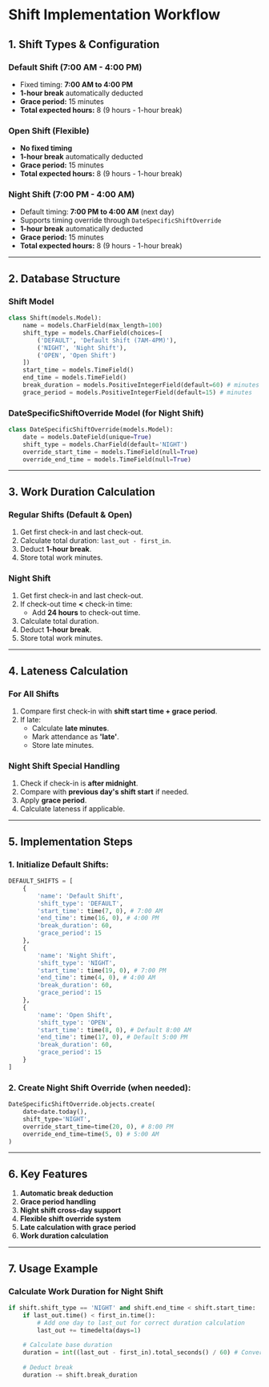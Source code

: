 # Shift Implementation Workflow

## 1. Shift Types & Configuration

### Default Shift (7:00 AM - 4:00 PM)
- Fixed timing: **7:00 AM to 4:00 PM**
- **1-hour break** automatically deducted
- **Grace period:** 15 minutes
- **Total expected hours:** 8 (9 hours - 1-hour break)

### Open Shift (Flexible)
- **No fixed timing**
- **1-hour break** automatically deducted
- **Grace period:** 15 minutes
- **Total expected hours:** 8 (9 hours - 1-hour break)

### Night Shift (7:00 PM - 4:00 AM)
- Default timing: **7:00 PM to 4:00 AM** (next day)
- Supports timing override through `DateSpecificShiftOverride`
- **1-hour break** automatically deducted
- **Grace period:** 15 minutes
- **Total expected hours:** 8 (9 hours - 1-hour break)

---

## 2. Database Structure

### Shift Model
```python
class Shift(models.Model):
    name = models.CharField(max_length=100)
    shift_type = models.CharField(choices=[
        ('DEFAULT', 'Default Shift (7AM-4PM)'),
        ('NIGHT', 'Night Shift'),
        ('OPEN', 'Open Shift')
    ])
    start_time = models.TimeField()
    end_time = models.TimeField()
    break_duration = models.PositiveIntegerField(default=60) # minutes
    grace_period = models.PositiveIntegerField(default=15) # minutes
```

### DateSpecificShiftOverride Model (for Night Shift)
```python
class DateSpecificShiftOverride(models.Model):
    date = models.DateField(unique=True)
    shift_type = models.CharField(default='NIGHT')
    override_start_time = models.TimeField(null=True)
    override_end_time = models.TimeField(null=True)
```

---

## 3. Work Duration Calculation

### Regular Shifts (Default & Open)
1. Get first check-in and last check-out.
2. Calculate total duration: `last_out - first_in`.
3. Deduct **1-hour break**.
4. Store total work minutes.

### Night Shift
1. Get first check-in and last check-out.
2. If check-out time **<** check-in time:
   - Add **24 hours** to check-out time.
3. Calculate total duration.
4. Deduct **1-hour break**.
5. Store total work minutes.

---

## 4. Lateness Calculation

### For All Shifts
1. Compare first check-in with **shift start time + grace period**.
2. If late:
   - Calculate **late minutes**.
   - Mark attendance as **'late'**.
   - Store late minutes.

### Night Shift Special Handling
1. Check if check-in is **after midnight**.
2. Compare with **previous day's shift start** if needed.
3. Apply **grace period**.
4. Calculate lateness if applicable.

---

## 5. Implementation Steps

### 1. Initialize Default Shifts:
```python
DEFAULT_SHIFTS = [
    {
        'name': 'Default Shift',
        'shift_type': 'DEFAULT',
        'start_time': time(7, 0), # 7:00 AM
        'end_time': time(16, 0), # 4:00 PM
        'break_duration': 60,
        'grace_period': 15
    },
    {
        'name': 'Night Shift',
        'shift_type': 'NIGHT',
        'start_time': time(19, 0), # 7:00 PM
        'end_time': time(4, 0), # 4:00 AM
        'break_duration': 60,
        'grace_period': 15
    },
    {
        'name': 'Open Shift',
        'shift_type': 'OPEN',
        'start_time': time(8, 0), # Default 8:00 AM
        'end_time': time(17, 0), # Default 5:00 PM
        'break_duration': 60,
        'grace_period': 15
    }
]
```

### 2. Create Night Shift Override (when needed):
```python
DateSpecificShiftOverride.objects.create(
    date=date.today(),
    shift_type='NIGHT',
    override_start_time=time(20, 0), # 8:00 PM
    override_end_time=time(5, 0) # 5:00 AM
)
```

---

## 6. Key Features

1. **Automatic break deduction**
2. **Grace period handling**
3. **Night shift cross-day support**
4. **Flexible shift override system**
5. **Late calculation with grace period**
6. **Work duration calculation**

---

## 7. Usage Example

### Calculate Work Duration for Night Shift
```python
if shift.shift_type == 'NIGHT' and shift.end_time < shift.start_time:
    if last_out.time() < first_in.time():
        # Add one day to last_out for correct duration calculation
        last_out += timedelta(days=1)
    
    # Calculate base duration
    duration = int((last_out - first_in).total_seconds() / 60) # Convert to minutes
    
    # Deduct break
    duration -= shift.break_duration
```
